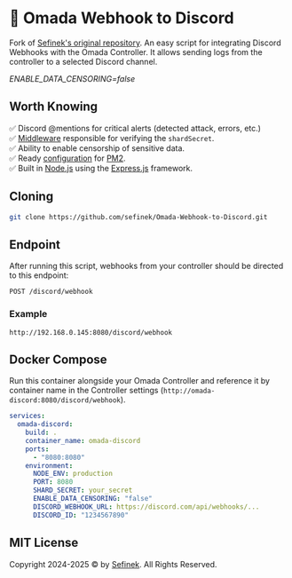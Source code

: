 # 🌌 Omada Webhook to Discord
Fork of [Sefinek's original repository](https://github.com/sefinek/Omada-Webhook-to-Discord).
An easy script for integrating Discord Webhooks with the Omada Controller. It allows sending logs from the controller to a selected Discord channel.

*ENABLE_DATA_CENSORING=false*

## Worth Knowing
✅ Discord @mentions for critical alerts (detected attack, errors, etc.)  
✅ [Middleware](middlewares/verifySecret.js) responsible for verifying the `shardSecret`.  
✅ Ability to enable censorship of sensitive data.  
✅ Ready [configuration](ecosystem.config.js) for [PM2](https://www.npmjs.com/package/pm2).  
✅ Built in [Node.js](https://nodejs.org) using the [Express.js](https://www.npmjs.com/package/express) framework.

## Cloning
```bash
git clone https://github.com/sefinek/Omada-Webhook-to-Discord.git
```

## Endpoint
After running this script, webhooks from your controller should be directed to this endpoint:
```
POST /discord/webhook
```

### Example
```
http://192.168.0.145:8080/discord/webhook
```

## Docker Compose
Run this container alongside your Omada Controller and reference it by container name in the Controller settings (`http://omada-discord:8080/discord/webhook`).

```yaml
services:
  omada-discord:
    build: .
    container_name: omada-discord
    ports:
      - "8080:8080"
    environment:
      NODE_ENV: production
      PORT: 8080
      SHARD_SECRET: your_secret
      ENABLE_DATA_CENSORING: "false"
      DISCORD_WEBHOOK_URL: https://discord.com/api/webhooks/...
      DISCORD_ID: "1234567890"
```


## MIT License
Copyright 2024-2025 © by [Sefinek](https://sefinek.net). All Rights Reserved.